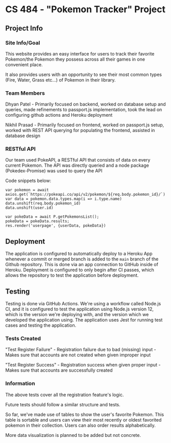 # CS 484 - "Pokemon Tracker" Project

## Project Info

### Site Info/Goal

This website provides an easy interface for users to track their favorite Pokemon/the Pokemon they possess across all their games in one convenient place. 

It also provides users with an opportunity to see their most common types (Fire, Water, Grass etc...) of Pokemon in their library.


### Team Members

Dhyan Patel - Primarily focused on backend, worked on database setup and queries, made refinements to passport.js
implementation, took the lead on configuring github actions and Heroku deployment

Nikhil Prasad - Primarily focused on frontend, worked on passport.js setup, worked with REST API querying for populating the frontend, assisted in database
design

### RESTful API

Our team used PokeAPI, a RESTful API that consists of data on every current Pokemon. The API was directly queried and a
node package (Pokedex-Promise) was used to query the API

Code snippets below:

```
var pokemon = await axios.get(`https://pokeapi.co/api/v2/pokemon/${req.body.pokemon_id}/`)
var data = pokemon.data.types.map(i => i.type.name)
data.unshift(req.body.pokemon_id)
data.unshift(user.id)
```

```
var pokeData = await P.getPokemonsList();
pokeData = pokeData.results;
res.render('userpage', {userData, pokeData})
```

## Deployment

The application is configured to automatically deploy to a Heroku App whenever a commit or merged branch is added to the
`main` branch of the Github repository. This is done via an app connection to GitHub inside of Heroku. Deployment is
configured to only begin after CI passes, which allows the repository to test the application before deployment.

## Testing

Testing is done via GitHub Actions. We're using a workflow called Node.js CI, and it is configured to test the application
using Node.js version 12, which is the version we're deploying with, and the version which we developed the application using.
The application uses Jest for running test cases and testing the application.

### Tests Created

"Test Register Failure" - Registration failure due to bad (missing) input - Makes sure that accounts are not created when given
improper input

"Test Register Success" - Registration success when given proper input - Makes sure that accounts are successfully created

### Information

The above tests cover all the registration feature's logic.

Future tests should follow a similar structure and tests.

So far, we've made use of tables to show the user's favorite Pokemon. This table is sortable and users can view their
most recently or oldest favorited pokemon in their collection. Users can also order results alphabetically.

More data visualization is planned to be added but not concrete.
